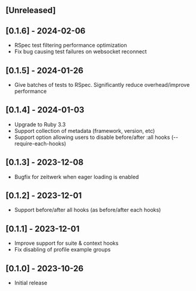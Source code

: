## [Unreleased]

## [0.1.6] - 2024-02-06

- RSpec test filtering performance optimization
- Fix bug causing test failures on websocket reconnect

## [0.1.5] - 2024-01-26

- Give batches of tests to RSpec. Significantly reduce overhead/improve performance

## [0.1.4] - 2024-01-03

- Upgrade to Ruby 3.3
- Support collection of metadata (framework, version, etc)
- Support option allowing users to disable before/after :all hooks (--require-each-hooks)

## [0.1.3] - 2023-12-08

- Bugfix for zeitwerk when eager loading is enabled

## [0.1.2] - 2023-12-01

- Support before/after all hooks (as before/after each hooks)

## [0.1.1] - 2023-12-01

- Improve support for suite & context hooks
- Fix disabling of profile example groups

## [0.1.0] - 2023-10-26

- Initial release
